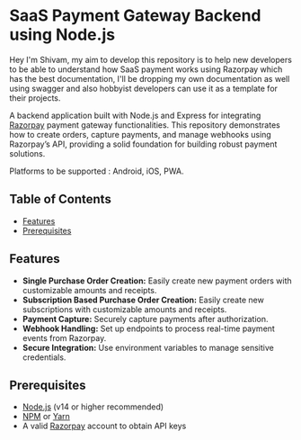# SaaS Payment Gateway Backend using Node.js

Hey I'm Shivam, my aim to develop this repository is to help new developers to be able to understand how SaaS payment works using Razorpay which has the best documentation, I'll be dropping my own documentation as well using swagger and also hobbyist developers can use it as a template for their projects.

A backend application built with Node.js and Express for integrating [Razorpay](https://razorpay.com/) payment gateway functionalities. This repository demonstrates how to create orders, capture payments, and manage webhooks using Razorpay’s API, providing a solid foundation for building robust payment solutions.

Platforms to be supported : Android, iOS, PWA.

## Table of Contents

- [Features](#features)
- [Prerequisites](#prerequisites)

## Features

- **Single Purchase Order Creation:** Easily create new payment orders with customizable amounts and receipts.
- **Subscription Based Purchase Order Creation:** Easily create new subscriptions with customizable amounts and receipts.
- **Payment Capture:** Securely capture payments after authorization.
- **Webhook Handling:** Set up endpoints to process real-time payment events from Razorpay.
- **Secure Integration:** Use environment variables to manage sensitive credentials.

## Prerequisites

- [Node.js](https://nodejs.org/) (v14 or higher recommended)
- [NPM](https://www.npmjs.com/) or [Yarn](https://yarnpkg.com/)
- A valid [Razorpay](https://razorpay.com/) account to obtain API keys

